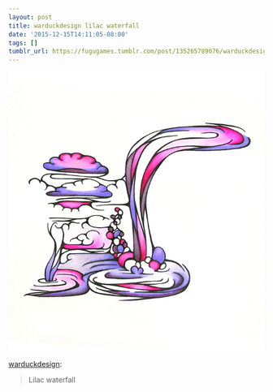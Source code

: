 ```yaml
---
layout: post
title: warduckdesign lilac waterfall
date: '2015-12-15T14:11:05-08:00'
tags: []
tumblr_url: https://fugugames.tumblr.com/post/135265789076/warduckdesign-lilac-waterfall
---
```

 ![](/tumblr_files/tumblr_nzeyk5Anfo1t3mm02o1_1280.png)  

[warduckdesign](http://warduckdesign.tumblr.com/post/135265716257):

> Lilac waterfall

